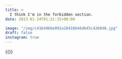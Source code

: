```yaml
---
title: >
  I think I'm in the forbidden section.
date: 2013-01-24T01:21:15+00:00

image: "/img/c41b49b6e091a10418646db45c4260d8.jpg"
draft: false
instagram: true
---
```


{{<photo src="/img/c41b49b6e091a10418646db45c4260d8.jpg">}}
